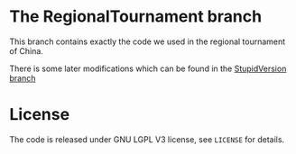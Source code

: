 The RegionalTournament branch
=============================
This branch contains exactly the code we used in the regional tournament of China.

There is some later modifications which can be found in the [StupidVersion branch](https://github.com/tonyxue/RDFZBotball2014/tree/StupidVersion)

License
=======
The code is released under GNU LGPL V3 license, see ```LICENSE``` for details.